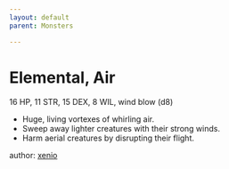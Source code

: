 ```yaml
---
layout: default
parent: Monsters 

--- 
```

# Elemental, Air
16 HP, 11 STR, 15 DEX, 8 WIL, wind blow (d8)  
- Huge, living vortexes of whirling air.  
- Sweep away lighter creatures with their strong winds.  
- Harm aerial creatures by disrupting their flight.  




author: [xenio](https://xenioinabottle.blogspot.com/2021/02/classic-monsters-for-cairnito-part-1.html) 


